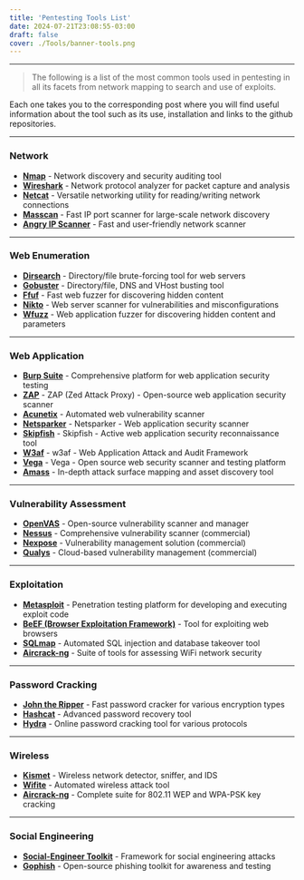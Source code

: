 ```yaml
---
title: 'Pentesting Tools List'
date: 2024-07-21T23:08:55-03:00
draft: false
cover: ./Tools/banner-tools.png
---
```


---

>The following is a list of the most common tools used in pentesting in all its facets from network mapping to search and use of exploits.

Each one takes you to the corresponding post where you will find useful information about the tool such as its use, installation and links to the github repositories.

---

### Network

- [**Nmap**](./nmap.md) - Network discovery and security auditing tool
- [**Wireshark**](./wireshark.md) - Network protocol analyzer for packet capture and analysis
- [**Netcat**](./netcat.md) - Versatile networking utility for reading/writing network connections
- [**Masscan**](./masscan.md) - Fast IP port scanner for large-scale network discovery
- [**Angry IP Scanner**](./angry-ip-scanner.md) - Fast and user-friendly network scanner

---

### Web Enumeration

- [**Dirsearch**](dirsearch.md) - Directory/file brute-forcing tool for web servers
- [**Gobuster**](gobuster.md) - Directory/file, DNS and VHost busting tool
- [**Ffuf**](ffuf.md) - Fast web fuzzer for discovering hidden content
- [**Nikto**](nikto.md) - Web server scanner for vulnerabilities and misconfigurations
- [**Wfuzz**](wfuzz.md) - Web application fuzzer for discovering hidden content and parameters

---

### Web Application

- [**Burp Suite**](burpsuite.md) - Comprehensive platform for web application security testing
- [**ZAP**](zap.md) - ZAP (Zed Attack Proxy) - Open-source web application security scanner
- [**Acunetix**](acunetix.md) - Automated web vulnerability scanner
- [**Netsparker**](netsparker.md) - Netsparker - Web application security scanner
- [**Skipfish**](skipfish.md) - Skipfish - Active web application security reconnaissance tool
- [**W3af**](w3af.md) - w3af - Web Application Attack and Audit Framework
- [**Vega**](vega.md) - Vega - Open source web security scanner and testing platform
- [**Amass**](amass.md) - In-depth attack surface mapping and asset discovery tool

---

### Vulnerability Assessment

- [**OpenVAS**](openvas.md) - Open-source vulnerability scanner and manager
- [**Nessus**](nessus.md) - Comprehensive vulnerability scanner (commercial)
- [**Nexpose**](nexpose.md) - Vulnerability management solution (commercial)
- [**Qualys**](qualys.md) - Cloud-based vulnerability management (commercial)

---

### Exploitation

- [**Metasploit**](metasploit.md) - Penetration testing platform for developing and executing exploit code
- [**BeEF (Browser Exploitation Framework)**](beef.md) - Tool for exploiting web browsers
- [**SQLmap**](sqlmap.md) - Automated SQL injection and database takeover tool
- [**Aircrack-ng**](aircrack-ng.md) - Suite of tools for assessing WiFi network security

---

### Password Cracking

- [**John the Ripper**](john-the-ripper.md) - Fast password cracker for various encryption types
- [**Hashcat**](hashcat.md) - Advanced password recovery tool
- [**Hydra**](hydra.md) - Online password cracking tool for various protocols

---

### Wireless

- [**Kismet**](kismet.md) - Wireless network detector, sniffer, and IDS
- [**Wifite**](wifite.md) - Automated wireless attack tool
- [**Aircrack-ng**](aircrack-ng.md) - Complete suite for 802.11 WEP and WPA-PSK key cracking

---

### Social Engineering

- [**Social-Engineer Toolkit**](social-engineer-toolkit.md) - Framework for social engineering attacks
- [**Gophish**](gophish.md) - Open-source phishing toolkit for awareness and testing
